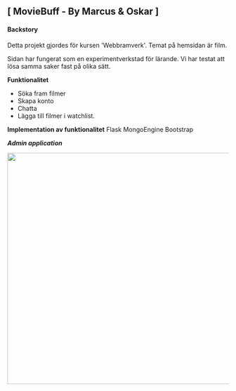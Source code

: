 ## [ MovieBuff - By Marcus & Oskar ]

#### **Backstory** ####
Detta projekt gjordes för kursen 'Webbramverk'. Temat på hemsidan är film. 

Sidan har fungerat som en experimentverkstad för lärande. Vi har testat att lösa samma saker fast på olika sätt.

**Funktionalitet** 
- Söka fram filmer
- Skapa konto
- Chatta
- Lägga till filmer i watchlist. 

**Implementation av funktionalitet**
Flask
MongoEngine
Bootstrap


***Admin application***
<p align="center">
<img src= "https://github.com/OskarHal/Project_Movie_Web_App/blob/master/_documents/search.gif?raw=true/"
  width="1000" height="527">
</p>

